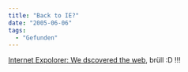```yaml
---
title: "Back to IE?"
date: "2005-06-06"
tags:
  - "Gefunden"
---
```


[Internet Expolorer: We dscovered the web](http://www.getinternetexplorer.com/), brüll :D !!!
